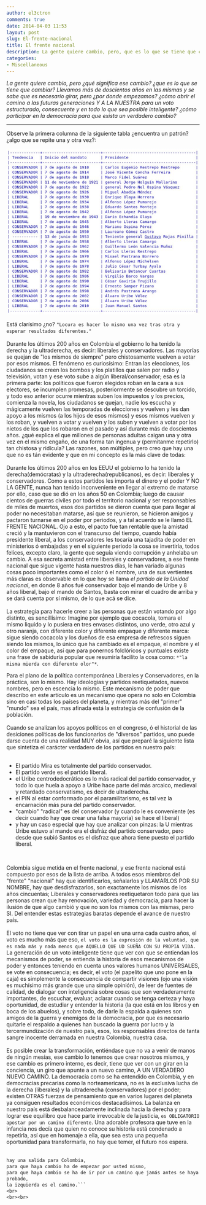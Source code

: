 ```yaml
---
author: el3ctron
comments: true
date: 2014-04-03 11:53
layout: post
slug: El-frente-nacional
title: El frente nacional
description: La gente quiere cambio, pero, que es lo que se tiene que cambiar? ¿qué significa ese cambio?.
categories:
- Miscellaneous
---
```


*La gente quiere cambio, pero ¿qué significa ese cambio? ¿que es lo que se tiene que cambiar? Llevamos más de doscientos años en las mismas y se sabe que es necesario girar, pero ¿por donde empezamos? ¿cómo abrir el camino a las futuras generaciones Y A LA NUESTRA para un voto estructurado, consecuente y en todo lo que sea posible inteligente? ¿cómo participar en la democracia para que exista un verdadero cambio?*

<!-- more -->
---

Observe la primera columna de la siguiente tabla ¿encuentra un patrón? ¿algo que se repite una y otra vez?:

[![WordPress to Jekyll](/wp-content/uploads/por_tema/politica/historia.jpg)](//el3ctron.github.io/el-frente-nacional)

Está clarísimo ¿no? ```"Locura es hacer lo mismo una vez tras otra y esperar resultados diferentes."```<br>
<br>
Durante los últimos 200 años en Colombia el gobierno lo ha tenido la derecha y la ultraderecha, es decir: liberales y conservadores. Las mayorías se quejan de "los mismos de siempre" pero chistosamente vuelven a votar por esos mismos. El fenómeno es curiosísimo: Entran las elecciones, los ciudadanos se creen los bombos y los platillos que salen por radio y televisión, votan y ese voto sube a algún liberal/conservador; esa es la primera parte: los políticos que fueron elegidos roban en la cara a sus electores, se incumplen promesas, posteriormente se descubre un torcido, y todo eso anterior ocurre mientras suben los impuestos y los precios,  comienza la novela, los ciudadanos se quejan, nadie los escucha y mágicamente vuelven las temporadas de elecciones y vuelven y les dan apoyo a los mismos (a los hijos de esos mismos) y esos mismos vuelven y los roban, y vuelven a votar y vuelven y los suben y vuelven a votar por los nietos de los que los robaron en el pasado y así durante más de doscientos años. ¿qué explica el que millones de personas adultas caigan una y otra vez en el mismo engaño, de una forma tan ingenua y (permitanme repetirlo) tan chistosa y ridícula? Las razones, son múltiples, pero creo que hay una que no es tán evidente y que en mi concepto es la más clave de todas:<br>
<br>
Durante los últimos 200 años en los EEUU el gobierno lo ha tenido la derecha(demócratas) y la ultraderecha(republicanos), es decir: liberales y conservadores. Como a estos partidos les importa el dinero y el poder Y NO LA GENTE, nunca han tenido inconveniente en llegar al extremo de matarse por ello, caso que se dió en los años 50 en Colombia; luego de causar cientos de guerras civiles por todo el territorio nacional y ser responsables de miles de muertos, esos dos partidos se dieron cuenta que para llegar al poder no necesitaban matarse, así que se reunieron, se hicieron amigos y pactaron turnarse en el poder por periodos, y a tal acuerdo se le llamó EL FRENTE NACIONAL. Ojo a esto, el pacto fue tan rentable que la amistad creció y la mantuvieron con el transcurso del tiempo, cuando había presidente liberal, a los conservadores les tocaría una tajadita de poder en ministerios ó embajadas y en el siguiente periodo la cosa se invertiría, todos felíces, excepto claro, la gente que seguía viendo corrupción y anhelaba un cambio. A esa secreta amistad entre liberales y conservadores, a ese frente nacional que sigue vigente hasta nuestros días, le han variado algunas cosas poco importantes como el color ó el nombre, una de sus vertientes más claras es observable en lo  que hoy se llama *el partido de la Unidad nacional*, en donde 8 años fué conservador bajo el mando de Uribe y 8 años liberal, bajo el mando de Santos, basta con mirar el cuadro de arriba y se dará cuenta por sí mismo, de lo que acá se dice.<br>
<br>
La estrategia para hacerle creer a las personas que están votando por algo distinto, es sencillísimo: Imagine por ejemplo que cocacola, tomara el mismo liquido y lo pusiera en tres envases distintos, uno verde, otro azul y otro naranja, con diferente color y diferente empaque y diferente marca: sigue siendo cocacola y los dueños de esa empresa de refrescos siguen siendo los mismos, lo único que ha cambiado es el empaque, el nombre y el color del empaque, así que para ponernos folclóricos y puntuales existe una frase de sabiduría popular que resumiría facilíto la cosa como: ```*"la misma mierda con diferente olor"*```.

Para el plano de la política contemporánea Liberales y Conservadores, en la práctica, son lo mismo. Hay ideologías y partidos reetiquetados, nuevos nombres, pero en escencia lo mismo. Este mecanismo de poder que describo en este artículo es un mecanismo que opera no solo en Colombia sino en casi todas los países del planeta, y mientras más del "primer" "mundo" sea el país, mas afinada está la estrategia de confusión de la población.<br>
<br>
Cuando se analizan los apoyos políticos en el congreso, ó el historial de las desiciones políticas de los funcionarios de "diversos" partidos, uno puede darse cuenta de una realidad MUY obvia, así que preparé la siguiente lista que sintetiza el carácter verdadero de los partidos en nuestro país:<br>
<br>

- El partido Mira es totalmente del partido conservador.
- El partido verde es el partido liberal.
- el Uribe centrodedocrático es lo más radical del partido conservador, y todo lo que huela a apoyo a Uribe hace parte del más arcaico, medieval y retardado conservatismo, es decir de ultraderecha.
- el PIN al estar conformado por el paramilitarismo, es tal vez la encarnación más pura del partido conservador.
- "cambio" "radical" es del conservador (y cuando le es conveniente (es decir cuando hay que crear una falsa mayoría) se hace el liberal)
- y hay un caso especial que hay que analizar con pinzas: la U mientras Uribe estuvo al mando era el disfráz del partido conservador, pero desde que subió Santos es el disfraz que ahora tiene puesto el partido liberal.<br>
<br>

Colombia sigue metida en el frente nacional, y ese frente nacional está compuesto por esos de la lista de arriba. A todos esos miembros del "frente" "nacional" hay que identificarlos, señalarlos y LLAMARLOS POR SU NOMBRE, hay que desdisfrazarlos, son exactamente los mismos de los años cincuentas; Liberales y conservadores reetiquetaron todo para que las personas crean que hay renovación, variedad y democracia, para hacer la ilusión de que algo cambió y que no son los mismos con las mismas, pero SI. Del entender estas estrategias baratas depende el avance de nuestro país.<br>
<br>
El voto no tiene que ver con tirar un papel en una urna cada cuatro años, el voto es mucho más que eso, ```el voto es la expresión de la voluntad, que es nada más y nada menos que AQUELLO QUE UD SUEÑA CON SU PROPIA VIDA.``` La generación de un voto inteligente tiene que ver con que se entiendan los mecanismos de poder, se entienda la historia de esos mecanismos de poder y entonces teniendo en cuenta unos valores humanos UNIVERSALES, se vote en consecuencia; es decir, el voto (el papelito que uno pone en la caja) es simplemente la consecuencia de compartir visiones (ojo una visión es muchísimo más grande que una simple opinión), de leer de fuentes de calidad, de dialogar con inteligencia sobre cosas que son verdaderamente importantes, de escuchar, evaluar, aclarar cuando se tenga certeza y haya oportunidad, de estudiar y entender la historia (la que está en los libros y en boca de los abuelos), y sobre todo, de darle la espalda a quienes son amigos de la guerra y enemigos de la democracia, por que es necesario quitarle el respaldo a quienes han buscado la guerra por lucro y la tercermundización de nuestro país, esos, los responsables directos de tanta sangre inocente derramada en nuestra Colombia, nuestra casa.<br>
<br>
Es posible crear la transformación, entiéndase que no va a venir de manos de ningún mesías, ese cambio lo tenemos que crear nosotros mismos, y ese cambio es primero interno, es decir, tiene que ver con un girar en la conciencia, un giro que apunte a un nuevo camino, A UN VERDADERO NUEVO CAMINO. La democracia como se ha entendido en Colombia, y en democracias precarias como la norteamericana, no es la exclusiva lucha de la derecha (liberales) y la ultraderecha (conservadores) por el poder; existen OTRAS fuerzas de pensamiento que en varios lugares del planeta ya consiguen resultados económicos destacadísimos. La balanza en nuestro país está desbalanceadamente inclinada hacia la derecha y para lograr ese equilibro que hace parte irrevocable de la justicia, ```es OBLIGATORIO apostar por un camino diferente```. Una adorable profesora que tuve en la infancia nos decía que quien no conoce su historia está condenado a repetirla, así que en homenaje a ella, que sea esta una pequeña oportunidad para transformarla, no hay que temer, el futuro nos espera.<br>
<br>
```ES NECESARIO EL CAMBIO,
hay una salida para Colombia,
para que haya cambio ha de empezar por usted mismo,
para que haya cambio se ha de ir por un camino que jamás antes se haya probado,
la izquierda es el camino.```
<br>
<br><br>

